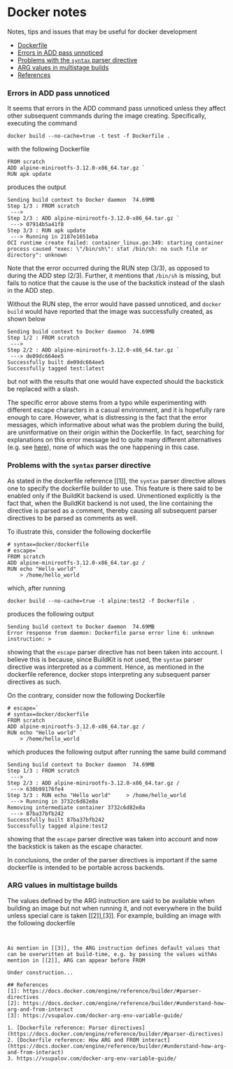 # Docker notes
Notes, tips and issues that may be useful for docker development

  * [Dockerfile](#dockerfile)
   * [Errors in ADD pass unnoticed](#errors-in-add-pass-unnoticed)
   * [Problems with the `syntax` parser directive](#problems-with-the-syntax-parser-directive)
   * [ARG values in multistage builds](#arg-values-in-multistage-builds)
  * [References](#references)

### Errors in ADD pass unnoticed

It seems that errors in the ADD command pass unnoticed unless they affect other subsequent commands during the image creating. Specifically, executing the command
```
docker build --no-cache=true -t test -f Dockerfile .
```
with the following Dockerfile
```
FROM scratch
ADD alpine-minirootfs-3.12.0-x86_64.tar.gz `
RUN apk update
```
produces the output
```
Sending build context to Docker daemon  74.69MB
Step 1/3 : FROM scratch
 ---> 
Step 2/3 : ADD alpine-minirootfs-3.12.0-x86_64.tar.gz `
 ---> 07914b5a41f8
Step 3/3 : RUN apk update
 ---> Running in 2187e1651eba
OCI runtime create failed: container_linux.go:349: starting container process caused "exec: \"/bin/sh\": stat /bin/sh: no such file or directory": unknown
```
Note that the error occurred during the RUN step (3/3), as opposed to during the ADD step (2/3). Further, it mentions that `/bin/sh` is missing, but fails to notice that the cause is the use of the backstick instead of the slash in the ADD step.

Without the RUN step, the error would have passed unnoticed, and `docker build` would have reported that the image was successfully created, as shown below
```
Sending build context to Docker daemon  74.69MB
Step 1/2 : FROM scratch
 ---> 
Step 2/2 : ADD alpine-minirootfs-3.12.0-x86_64.tar.gz `
 ---> de09dc664ee5
Successfully built de09dc664ee5
Successfully tagged test:latest
```
but not with the results that one would have expected should the backstick be replaced with a slash.

The specific error above stems from a typo while experimenting with different escape characters in a casual environment, and it is hopefully rare enough to care. However, what is distressing is the fact that the error messages, which informative about what was the problem during the build, are uninformative on their origin within the Dockerfile. In fact, searching for explanations on this error message led to quite many different alternatives (e.g. see [here](https://github.com/moby/moby/issues/31702)), none of which was the one happening in this case.

### Problems with the `syntax` parser directive

As stated in the dockerfile reference [[1]], the `syntax` parser directive allows one to specify the dockerfile builder to use. This feature is there said to be enabled only if the BuildKit backend is used. Unmentioned explicitly is the fact that, when the BuildKit backend is not used, the line containing the directive is parsed as a comment, thereby causing all subsequent parser directives to be parsed as comments as well.

To illustrate this, consider the following dockerfile
```
# syntax=docker/dockerfile
# escape=`
FROM scratch
ADD alpine-minirootfs-3.12.0-x86_64.tar.gz /
RUN echo "Hello world" `
    > /home/hello_world
```
which, after running 
```
docker build --no-cache=true -t alpine:test2 -f Dockerfile .
```
produces the following output
```
Sending build context to Docker daemon  74.69MB
Error response from daemon: Dockerfile parse error line 6: unknown instruction: >
```
showing that the `escape` parser directive has not been taken into account. I believe this is because, since BuildKit is not used, the `syntax` parser directive was interpreted as a comment. Hence, as mentioned in the dockerfile reference, docker stops interpreting any subsequent parser directives as such.

On the contrary, consider now the following Dockerfile
```
# escape=`
# syntax=docker/dockerfile
FROM scratch
ADD alpine-minirootfs-3.12.0-x86_64.tar.gz /
RUN echo "Hello world" `
    > /home/hello_world
```
which produces the following output after running the same build command
```
Sending build context to Docker daemon  74.69MB
Step 1/3 : FROM scratch
 ---> 
Step 2/3 : ADD alpine-minirootfs-3.12.0-x86_64.tar.gz /
 ---> 630b99176fe4
Step 3/3 : RUN echo "Hello world"     > /home/hello_world
 ---> Running in 3732c6d82e8a
Removing intermediate container 3732c6d82e8a
 ---> 87ba37bfb242
Successfully built 87ba37bfb242
Successfully tagged alpine:test2
```
showing that the `escape` parser directive was taken into account and now the backstick is taken as the escape character.

In conclusions, the order of the parser directives is important if the same dockerfile is intended to be portable across backends.

### ARG values in multistage builds

The values defined by the ARG instruction are said to be available when building an image but not when running it, and not everywhere in the build unless special care is taken [[2]],[3]]. For example, building an image with the following dockerfile
```


As mention in [[3]], the ARG instruction defines default values that can be overwritten at build-time, e.g. by passing the values withAs mention in [[2]], ARG can appear before FROM

Under construction...

## References
[1]: https://docs.docker.com/engine/reference/builder/#parser-directives
[2]: https://docs.docker.com/engine/reference/builder/#understand-how-arg-and-from-interact
[3]: https://vsupalov.com/docker-arg-env-variable-guide/

1. [Dockerfile reference: Parser directives](https://docs.docker.com/engine/reference/builder/#parser-directives)
2. [Dockerfile reference: How ARG and FROM interact](https://docs.docker.com/engine/reference/builder/#understand-how-arg-and-from-interact)
3. https://vsupalov.com/docker-arg-env-variable-guide/
